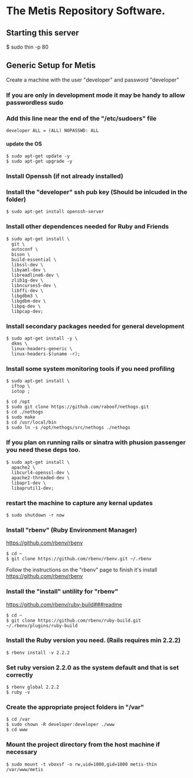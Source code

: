 # The Metis Repository Software.

## Starting this server

  $ sudo thin -p 80

## Generic Setup for Metis

Create a machine with the user "developer" and password "developer"

### If you are only in development mode it may be handy to allow passwordless sudo
### Add this line near the end of the "/etc/sudoers" file

  `developer ALL = (ALL) NOPASSWD: ALL`

#### update the OS
  
  ```
  $ sudo apt-get update -y
  $ sudo apt-get upgrade -y
  ```

### Install Openssh (if not already installed)
### Install the "developer" ssh pub key (Should be inlcuded in the folder)
  
  `$ sudo apt-get install openssh-server`

### Install other dependences needed for Ruby and Friends

  ```
  $ sudo apt-get install \
    git \
    autoconf \
    bison \
    build-essential \
    libssl-dev \
    libyaml-dev \
    libreadline6-dev \
    zlib1g-dev \
    libncurses5-dev \
    libffi-dev \
    libgdbm3 \
    libgdbm-dev \
    libpq-dev \
    libpcap-dev;
  ```

### Install secondary packages needed for general development

  ```
  $ sudo apt-get install -y \
    dkms \
    linux-headers-generic \
    linux-headers-$(uname -r);
  ```

### Install some system monitoring tools if you need profiling

  ```
  $ sudo apt-get install \
    iftop \
    iotop ;

  $ cd /opt
  $ sudo git clone https://github.com/raboof/nethogs.git
  $ cd ./nethogs
  $ sudo make
  $ cd /usr/local/bin
  $ sudo ln -s /opt/nethogs/src/nethogs ./nethogs
  ```

### If you plan on running rails or sinatra with phusion passenger you need these deps too.
  
  ```
  $ sudo apt-get install \
    apache2 \
    libcurl4-openssl-dev \
    apache2-threaded-dev \
    libapr1-dev \
    libaprutil1-dev;
  ```

### restart the machine to capture any kernal updates

  ```
  $ sudo shutdown -r now
  ```

### Install "rbenv" (Ruby Environment Manager)
  
  https://github.com/rbenv/rbenv
  
  ```
  $ cd ~
  $ git clone https://github.com/rbenv/rbenv.git ~/.rbenv
  ```

  Follow the instructions on the "rbenv" page to finish it's install
  https://github.com/rbenv/rbenv

### Install the "install" untility for "rbenv"
  https://github.com/rbenv/ruby-build###readme

  ```
  $ cd ~
  $ git clone https://github.com/rbenv/ruby-build.git ~/.rbenv/plugins/ruby-build 
  ```

### Install the Ruby version you need. (Rails requires min 2.2.2)

  `$ rbenv install -v 2.2.2`

### Set ruby version 2.2.0 as the system default and that is set correctly

  ```
  $ rbenv global 2.2.2
  $ ruby -v
  ```

### Create the appropriate project folders in "/var"

  ```
  $ cd /var
  $ sudo chown -R developer:developer ./www
  $ cd www
  ```

### Mount the project directory from the host machine if necessary

  `$ sudo mount -t vboxsf -o rw,uid=1000,gid=1000 metis-thin /var/www/metis`
